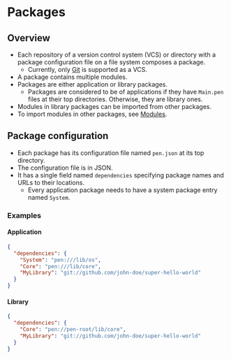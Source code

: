 # Packages

## Overview

- Each repository of a version control system (VCS) or directory with a package configuration file on a file system composes a package.
  - Currently, only [Git](https://git-scm.com/) is supported as a VCS.
- A package contains multiple modules.
- Packages are either application or library packages.
  - Packages are considered to be of applications if they have `Main.pen` files at their top directories. Otherwise, they are library ones.
- Modules in library packages can be imported from other packages.
- To import modules in other packages, see [Modules](modules).

## Package configuration

- Each package has its configuration file named `pen.json` at its top directory.
- The configuration file is in JSON.
- It has a single field named `dependencies` specifying package names and URLs to their locations.
  - Every application package needs to have a system package entry named `System`.

### Examples

#### Application

```json
{
  "dependencies": {
    "System": "pen:///lib/os",
    "Core": "pen:///lib/core",
    "MyLibrary": "git://github.com/john-doe/super-hello-world"
  }
}
```

#### Library

```json
{
  "dependencies": {
    "Core": "pen://pen-root/lib/core",
    "MyLibrary": "git://github.com/john-doe/super-hello-world"
  }
}
```
